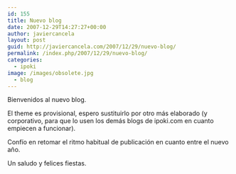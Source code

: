 ```yaml
---
id: 155
title: Nuevo blog
date: 2007-12-29T14:27:27+00:00
author: javiercancela
layout: post
guid: http://javiercancela.com/2007/12/29/nuevo-blog/
permalink: /index.php/2007/12/29/nuevo-blog/
categories:
  - ipoki
image: /images/obsolete.jpg
  - blog
---
```

Bienvenidos al nuevo blog.

El theme es provisional, espero sustituirlo por otro más elaborado (y corporativo, para que lo usen los demás blogs de ipoki.com en cuanto empiecen a funcionar).

Confío en retomar el ritmo habitual de publicación en cuanto entre el nuevo año.

Un saludo y felices fiestas.